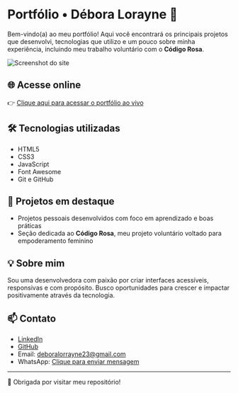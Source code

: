 # Portfólio • Débora Lorayne 🌸

Bem-vindo(a) ao meu portfólio! Aqui você encontrará os principais projetos que desenvolvi, tecnologias que utilizo e um pouco sobre minha experiência, incluindo meu trabalho voluntário com o **Código Rosa**.

![Screenshot do site](https://user-images.githubusercontent.com/00000000/your-screenshot.jpg) <!-- (substitua pelo link real se quiser) -->

## 🌐 Acesse online

👉 [Clique aqui para acessar o portfólio ao vivo](https://deboralorayne.github.io/portifolio)

## 🛠️ Tecnologias utilizadas

- HTML5
- CSS3
- JavaScript
- Font Awesome
- Git e GitHub

## 💼 Projetos em destaque

- Projetos pessoais desenvolvidos com foco em aprendizado e boas práticas
- Seção dedicada ao **Código Rosa**, meu projeto voluntário voltado para empoderamento feminino

## 💡 Sobre mim

Sou uma desenvolvedora com paixão por criar interfaces acessíveis, responsivas e com propósito. Busco oportunidades para crescer e impactar positivamente através da tecnologia.

## 📫 Contato

- [LinkedIn](https://www.linkedin.com/in/deboralorayne/)
- [GitHub](https://github.com/deboralorayne)
- Email: deboralorrayne23@gmail.com
- WhatsApp: [Clique para enviar mensagem](https://wa.me/55SEUNUMEROAQUI)

---

🖤 Obrigada por visitar meu repositório!
